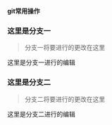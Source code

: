 **git常用操作**

### **这里是分支一**
> 分支一将要进行的更改在这里

这里是分支一进行的编辑

### **这里是分支二**
> 分支二将要进行的更改在这里

这里是分支二进行的编辑